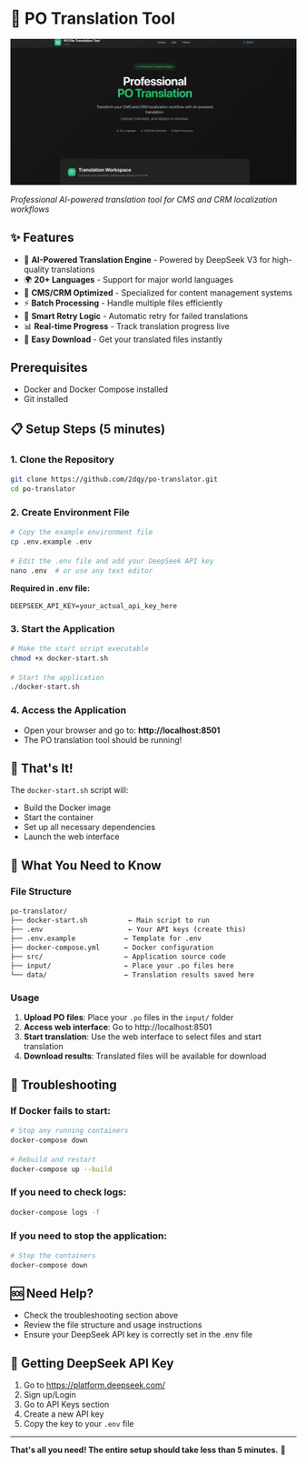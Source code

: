 # 🚀 PO Translation Tool

![PO Translation Tool Interface](images/po-translator-interface.png)

*Professional AI-powered translation tool for CMS and CRM localization workflows*

## ✨ Features

- 🤖 **AI-Powered Translation Engine** - Powered by DeepSeek V3 for high-quality translations
- 🌍 **20+ Languages** - Support for major world languages
- 🎯 **CMS/CRM Optimized** - Specialized for content management systems
- ⚡ **Batch Processing** - Handle multiple files efficiently
- 🔄 **Smart Retry Logic** - Automatic retry for failed translations
- 📊 **Real-time Progress** - Track translation progress live
- 💾 **Easy Download** - Get your translated files instantly

## Prerequisites
- Docker and Docker Compose installed
- Git installed

## 📋 Setup Steps (5 minutes)

### 1. Clone the Repository
```bash
git clone https://github.com/2dqy/po-translator.git
cd po-translator
```

### 2. Create Environment File
```bash
# Copy the example environment file
cp .env.example .env

# Edit the .env file and add your DeepSeek API key
nano .env  # or use any text editor
```

**Required in .env file:**
```
DEEPSEEK_API_KEY=your_actual_api_key_here
```

### 3. Start the Application
```bash
# Make the start script executable
chmod +x docker-start.sh

# Start the application
./docker-start.sh
```

### 4. Access the Application
- Open your browser and go to: **http://localhost:8501**
- The PO translation tool should be running!

## 🎯 That's It!

The `docker-start.sh` script will:
- Build the Docker image
- Start the container
- Set up all necessary dependencies
- Launch the web interface

## 📁 What You Need to Know

### File Structure
```
po-translator/
├── docker-start.sh          ← Main script to run
├── .env                     ← Your API keys (create this)
├── .env.example            ← Template for .env
├── docker-compose.yml      ← Docker configuration
├── src/                    ← Application source code
├── input/                  ← Place your .po files here
└── data/                   ← Translation results saved here
```

### Usage
1. **Upload PO files**: Place your `.po` files in the `input/` folder
2. **Access web interface**: Go to http://localhost:8501
3. **Start translation**: Use the web interface to select files and start translation
4. **Download results**: Translated files will be available for download

## 🔧 Troubleshooting

### If Docker fails to start:
```bash
# Stop any running containers
docker-compose down

# Rebuild and restart
docker-compose up --build
```

### If you need to check logs:
```bash
docker-compose logs -f
```

### If you need to stop the application:
```bash
# Stop the containers
docker-compose down
```

## 🆘 Need Help?

- Check the troubleshooting section above
- Review the file structure and usage instructions
- Ensure your DeepSeek API key is correctly set in the .env file

## 🔑 Getting DeepSeek API Key

1. Go to https://platform.deepseek.com/
2. Sign up/Login
3. Go to API Keys section
4. Create a new API key
5. Copy the key to your `.env` file

---

**That's all you need! The entire setup should take less than 5 minutes.** 🎉 